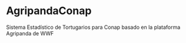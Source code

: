 # AgripandaConap
Sistema Estadístico de Tortugarios para Conap basado en la plataforma Agripanda de WWF
